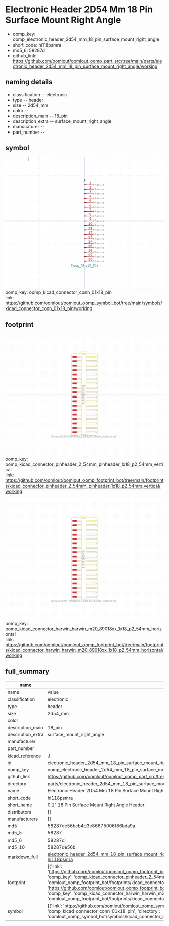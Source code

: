 # Electronic Header 2D54 Mm 18 Pin Surface Mount Right Angle

  
* oomp_key: oomp_electronic_header_2d54_mm_18_pin_surface_mount_right_angle 
* short_code: hi118psmra
* md5_6: 58287d  
* github_link: https://github.com/oomlout/oomlout_oomp_part_src/tree/main/parts/electronic_header_2d54_mm_18_pin_surface_mount_right_angle/working  
## naming details
* classification -- electronic
* type -- header
* size -- 2d54_mm
* color -- 
* description_main -- 18_pin
* description_extra -- surface_mount_right_angle
* manucaturer -- 
* part_number -- 



## symbol

![](symbol/0/working/working_600.png)  
oomp_key: oomp_kicad_connector_conn_01x18_pin  
link: https://github.com/oomlout/oomlout_oomp_symbol_bot/tree/main/symbols/kicad_connector_conn_01x18_pin/working  

## footprint

![](footprint/0/working/working_600.png)  
oomp_key: oomp_kicad_connector_pinheader_2_54mm_pinheader_1x18_p2_54mm_vertical  
link: https://github.com/oomlout/oomlout_oomp_footprint_bot/tree/main/footprints/kicad_connector_pinheader_2_54mm_pinheader_1x18_p2_54mm_vertical/working  

![](footprint/0/working/working_600.png)  
oomp_key: oomp_kicad_connector_harwin_harwin_m20_89018xx_1x18_p2_54mm_horizontal  
link: https://github.com/oomlout/oomlout_oomp_footprint_bot/tree/main/footprints/kicad_connector_harwin_harwin_m20_89018xx_1x18_p2_54mm_horizontal/working  

## full_summary
| name | value | 
| --- | --- | 
| name | value | 
| classification | electronic | 
| type | header | 
| size | 2d54_mm | 
| color |  | 
| description_main | 18_pin | 
| description_extra | surface_mount_right_angle | 
| manufacturer |  | 
| part_number |  | 
| kicad_reference | J | 
| id | electronic_header_2d54_mm_18_pin_surface_mount_right_angle | 
| oomp_key | oomp_electronic_header_2d54_mm_18_pin_surface_mount_right_angle | 
| github_link | https://github.com/oomlout/oomlout_oomp_part_src/tree/main/parts/electronic_header_2d54_mm_18_pin_surface_mount_right_angle/working | 
| directory | parts/electronic_header_2d54_mm_18_pin_surface_mount_right_angle | 
| name | Electronic Header 2D54 Mm 18 Pin Surface Mount Right Angle | 
| short_code | hi118psmra | 
| short_name | 0.1" 18 Pin Surface Mount Right Angle Header | 
| distributors | [] | 
| manufacturers | [] | 
| md5 | 58287de56bcb4d3e86675006f86bda9a | 
| md5_5 | 58287 | 
| md5_6 | 58287d | 
| md5_10 | 58287de56b | 
| markdown_full | [electronic_header_2d54_mm_18_pin_surface_mount_right_angle](https://github.com/oomlout/oomlout_oomp_part_src/tree/main/parts/electronic_header_2d54_mm_18_pin_surface_mount_right_angle/working)<br>[hi118psmra](https://github.com/oomlout/oomlout_oomp_part_src/tree/main/parts/electronic_header_2d54_mm_18_pin_surface_mount_right_angle/working)<br> | 
| footprint | [{'link': 'https://github.com/oomlout/oomlout_oomp_footprint_bot/tree/main/foootprntss/kicad_connector_pinheader_2_54mm_pinheader_1x18_p2_54mm_vertical', 'oomp_key': 'oomp_kicad_connector_pinheader_2_54mm_pinheader_1x18_p2_54mm_vertical', 'directory': 'oomlout_oomp_footprint_bot/footprints/kicad_connector_pinheader_2_54mm_pinheader_1x18_p2_54mm_vertical//working/working.kicad_mod'}, {'link': 'https://github.com/oomlout/oomlout_oomp_footprint_bot/tree/main/foootprntss/kicad_connector_harwin_harwin_m20_89018xx_1x18_p2_54mm_horizontal', 'oomp_key': 'oomp_kicad_connector_harwin_harwin_m20_89018xx_1x18_p2_54mm_horizontal', 'directory': 'oomlout_oomp_footprint_bot/footprints/kicad_connector_harwin_harwin_m20_89018xx_1x18_p2_54mm_horizontal//working/working.kicad_mod'}] | 
| symbol | [{'link': 'https://github.com/oomlout/oomlout_oomp_symbol_bot/tree/main/symbols/kicad_connector_conn_01x18_pin', 'oomp_key': 'oomp_kicad_connector_conn_01x18_pin', 'directory': 'oomlout_oomp_symbol_bot/symbols/kicad_connector_conn_01x18_pin//working/working.kicad_sym'}] | 
